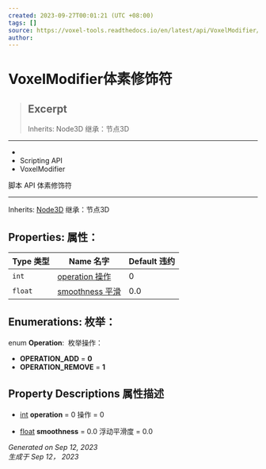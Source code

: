 ```yaml
---
created: 2023-09-27T00:01:21 (UTC +08:00)
tags: []
source: https://voxel-tools.readthedocs.io/en/latest/api/VoxelModifier/
author: 
---
```


# VoxelModifier体素修饰符

> ## Excerpt
> Inherits: Node3D 继承：节点3D

---
-   [](https://voxel-tools.readthedocs.io/en/latest/)
-   Scripting API
-   VoxelModifier
  
脚本 API 体素修饰符

___

Inherits: [Node3D](https://docs.godotengine.org/en/stable/classes/class_node3d.html) 继承：节点3D

## Properties: 属性：

| Type 类型 | Name 名字 | Default 违约 |
| --- | --- | --- |
| `int` | [operation 操作](https://voxel-tools.readthedocs.io/en/latest/api/VoxelModifier/#i_operation) | 0 |
| `float` | [smoothness 平滑](https://voxel-tools.readthedocs.io/en/latest/api/VoxelModifier/#i_smoothness) | 0.0 |

## Enumerations: 枚举：

enum **Operation**:  枚举操作：

-   **OPERATION\_ADD** = **0**
-   **OPERATION\_REMOVE** = **1**

## Property Descriptions 属性描述

-   [int](https://docs.godotengine.org/en/stable/classes/class_int.html) **operation** = 0 操作 = 0
    
-   [float](https://docs.godotengine.org/en/stable/classes/class_float.html) **smoothness** = 0.0 浮动平滑度 = 0.0
    

_Generated on Sep 12, 2023  
生成于 Sep 12， 2023_

